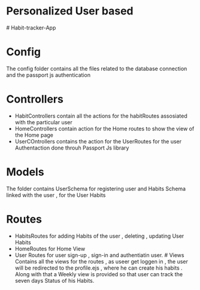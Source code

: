 # Personalized User based
#   H a b i t - t r a c k e r - A p p 

# Config
  The config folder contains all the files related to the database connection and the passport js authentication
# Controllers
  - HabitControllers contain all the actions for the habitRoutes assosiated with the particular user
  - HomeControllers contain action for the Home routes to show the view of the Home page
  - UserCOntrollers contains the action for the UserRoutes for the user Authentaction done throuh Passport Js library
# Models
  The folder contains UserSchema for registering user and Habits Schema linked with the user , for the User Habits
# Routes
  - HabitsRoutes for adding Habits of the user , deleting , updating User Habits
  - HomeRoutes for Home View
  - User Routes for user sign-up , sign-in and authentiatin user.
 # Views
    Contains all the views for the routes , as useer get loggen in , the user will be redirected to the profile.ejs , where he can create     his habits . Along with that a Weekly view is provided so that user can track the seven days Status of his Habits.
